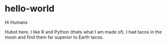 # hello-world

Hi Humans

Hubot here. I like R and Python (thats what I am made of). 
I had tacos in the moon and find them far superior to Earth tacos. 
